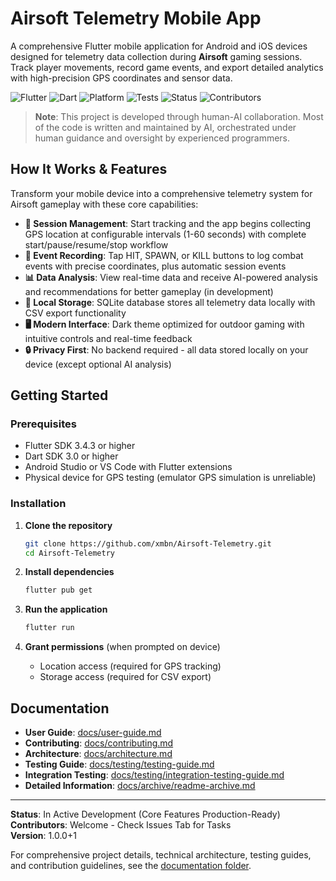 # Airsoft Telemetry Mobile App

A comprehensive Flutter mobile application for Android and iOS devices designed for telemetry data collection during **Airsoft** gaming sessions. Track player movements, record game events, and export detailed analytics with high-precision GPS coordinates and sensor data.

![Flutter](https://img.shields.io/badge/Flutter-3.4.3+-blue.svg)
![Dart](https://img.shields.io/badge/Dart-3.0+-blue.svg)
![Platform](https://img.shields.io/badge/Platform-Android%20%7C%20iOS-lightgrey.svg)
![Tests](https://img.shields.io/badge/Tests-84%20Passing-green.svg)
![Status](https://img.shields.io/badge/Status-In%20Development-yellow.svg)
![Contributors](https://img.shields.io/badge/Contributors-Welcome-brightgreen.svg)

> **Note**: This project is developed through human-AI collaboration. Most of the code is written and maintained by AI, orchestrated under human guidance and oversight by experienced programmers.

## How It Works & Features

Transform your mobile device into a comprehensive telemetry system for Airsoft gameplay with these core capabilities:

- **🎯 Session Management**: Start tracking and the app begins collecting GPS location at configurable intervals (1-60 seconds) with complete start/pause/resume/stop workflow
- **📍 Event Recording**: Tap HIT, SPAWN, or KILL buttons to log combat events with precise coordinates, plus automatic session events 
- **📊 Data Analysis**: View real-time data and receive AI-powered analysis and recommendations for better gameplay (in development)
- **💾 Local Storage**: SQLite database stores all telemetry data locally with CSV export functionality
- **🖥️ Modern Interface**: Dark theme optimized for outdoor gaming with intuitive controls and real-time feedback
- **🔒 Privacy First**: No backend required - all data stored locally on your device (except optional AI analysis)

## Getting Started

### Prerequisites
- Flutter SDK 3.4.3 or higher
- Dart SDK 3.0 or higher
- Android Studio or VS Code with Flutter extensions
- Physical device for GPS testing (emulator GPS simulation is unreliable)

### Installation

1. **Clone the repository**
   ```bash
   git clone https://github.com/xmbn/Airsoft-Telemetry.git
   cd Airsoft-Telemetry
   ```

2. **Install dependencies**
   ```bash
   flutter pub get
   ```

3. **Run the application**
   ```bash
   flutter run
   ```

4. **Grant permissions** (when prompted on device)
   - Location access (required for GPS tracking)
   - Storage access (required for CSV export)

## Documentation

- **User Guide**: [docs/user-guide.md](docs/user-guide.md)
- **Contributing**: [docs/contributing.md](docs/contributing.md)
- **Architecture**: [docs/architecture.md](docs/architecture.md)
- **Testing Guide**: [docs/testing/testing-guide.md](docs/testing/testing-guide.md)
- **Integration Testing**: [docs/testing/integration-testing-guide.md](docs/testing/integration-testing-guide.md)
- **Detailed Information**: [docs/archive/readme-archive.md](docs/archive/readme-archive.md)

---

**Status**: In Active Development (Core Features Production-Ready)  
**Contributors**: Welcome - Check Issues Tab for Tasks  
**Version**: 1.0.0+1

For comprehensive project details, technical architecture, testing guides, and contribution guidelines, see the [documentation folder](docs/).

